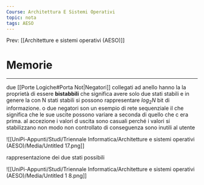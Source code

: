 ```yaml
---
Course: Architettura E Sistemi Operativi
topic: nota
tags: AESO
---
```


Prev: [[Architetture e sistemi operativi (AESO)]]

# Memorie
---
due [[Porte Logiche#Porta Not|Negatori]] collegati ad anello hanno la la proprietà di essere **bistabbili** che significa avere solo due stati stabili e in genere la con N stati stabili si possono rappresentare $log_2N$ bit di informazione. o due negatori son un esempio di rete sequenziale il che significa che le sue uscite possono variare a seconda di quello che c era prima. al accezione i valori d uscita sono casuali perché i valori si stabilizzano non modo non controllato di conseguenza sono inutili al utente

![[UniPi-Appunti/Studi/Triennale Informatica/Architetture e sistemi operativi (AESO)/Media/Untitled 17.png]]

rappresentazione dei due stati possibili

![[UniPi-Appunti/Studi/Triennale Informatica/Architetture e sistemi operativi (AESO)/Media/Untitled 1 8.png]]



